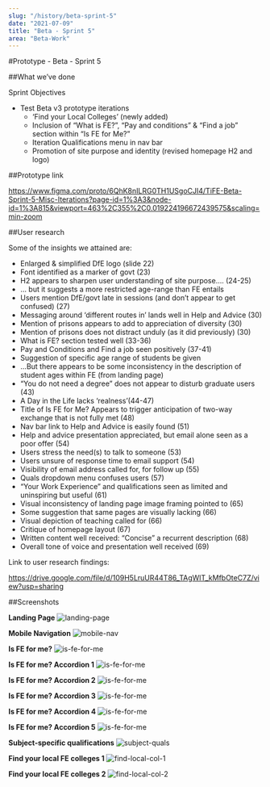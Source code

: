 ```yaml
---
slug: "/history/beta-sprint-5"
date: "2021-07-09"
title: "Beta - Sprint 5"
area: "Beta-Work"
---
```


#Prototype - Beta - Sprint 5

##What we’ve done

Sprint Objectives

- Test Beta v3 prototype iterations
  - ‘Find your Local Colleges’ (newly added)
  - Inclusion of “What is FE?”, “Pay and conditions” & “Find a job” section within “Is FE for Me?”
  - Iteration Qualifications menu in nav bar
  - Promotion of site purpose and identity (revised homepage H2 and logo)


##Prototype link

https://www.figma.com/proto/6QhK8nILRG0TH1USgoCJI4/TiFE-Beta-Sprint-5-Misc-Iterations?page-id=1%3A3&node-id=1%3A815&viewport=463%2C355%2C0.019224196672439575&scaling=min-zoom

##User research

Some of the insights we attained are:

- Enlarged & simplified DfE logo (slide 22)
- Font identified as a marker of govt (23)
- H2 appears to sharpen user understanding of site purpose…. (24-25)
- … but it suggests a more restricted age-range than FE entails
- Users mention DfE/govt late in sessions (and don’t appear to get confused) (27)
- Messaging around ‘different routes in’ lands well in Help and Advice (30)
- Mention of prisons appears to add to appreciation of diversity (30)
- Mention of prisons does not distract unduly (as it did previously) (30)
- What is FE?  section tested well (33-36)
- Pay and Conditions and Find a job seen positively (37-41)
- Suggestion of specific age range of students be given
- ...But there appears to be some inconsistency in the description of student ages within FE (from landing page)
- “You do not need a degree” does not appear to disturb graduate users (43)
- A Day in the Life lacks ‘realness’(44-47)
- Title of Is FE for Me? Appears to trigger anticipation of two-way exchange that is not fully met (48)
- Nav bar link to Help and Advice is easily found (51)
- Help and advice presentation appreciated, but email alone seen as a poor offer (54)
- Users stress the need(s) to talk to someone (53)
- Users unsure of response time to email support (54)
- Visibility of email address called for, for follow up (55)
- Quals dropdown menu confuses users (57)
- “Your Work Experience” and qualifications seen as limited and uninspiring but useful (61)
- Visual inconsistency of landing page image framing pointed to (65)
- Some suggestion that same pages are visually lacking (66)
- Visual depiction of teaching called for (66)
- Critique of homepage layout (67)
- Written content well received: “Concise” a recurrent description (68)
- Overall tone of voice and presentation well received (69)

Link to user research findings:

https://drive.google.com/file/d/109H5LruUR44T86_TAgWlT_kMfbOteC7Z/view?usp=sharing

##Screenshots

**Landing Page**
![landing-page](/images/beta-sprint-5/Sprint-5-mobile-landing-page.png)

**Mobile Navigation**
![mobile-nav](/images/beta-sprint-5/Sprint-5-mobile-nav.png)

**Is FE for me?**
![is-fe-for-me](/images/beta-sprint-5/Sprint-5-mobile-is-fe-for-me.png)

**Is FE for me? Accordion 1**
![is-fe-for-me](/images/beta-sprint-5/Sprint-5-mobile-is-fe-for-me-1.png)

**Is FE for me? Accordion 2**
![is-fe-for-me](/images/beta-sprint-5/Sprint-5-mobile-is-fe-for-me-2.png)

**Is FE for me? Accordion 3**
![is-fe-for-me](/images/beta-sprint-5/Sprint-5-mobile-is-fe-for-me-3.png)

**Is FE for me? Accordion 4**
![is-fe-for-me](/images/beta-sprint-5/Sprint-5-mobile-is-fe-for-me-4.png)

**Is FE for me? Accordion 5**
![is-fe-for-me](/images/beta-sprint-5/Sprint-5-mobile-is-fe-for-me-5.png)

**Subject-specific qualifications**
![subject-quals](/images/beta-sprint-5/Sprint-5-mobile-subject-specific.png)

**Find your local FE colleges 1**
![find-local-col-1](/images/beta-sprint-5/Sprint-5-mobile-find-college-1.png)

**Find your local FE colleges 2**
![find-local-col-2](/images/beta-sprint-5/Sprint-5-mobile-find-college-2.png)
